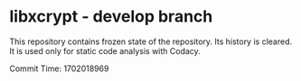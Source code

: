 # libxcrypt - develop branch

This repository contains frozen state of the repository.
Its history is cleared. It is used only for static code
analysis with Codacy.

Commit Time: 1702018969